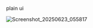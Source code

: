 plain ui

![Screenshot_20250623_055817](https://github.com/user-attachments/assets/a681836c-fa0a-4b2b-aecb-2b1ae38f7350)
